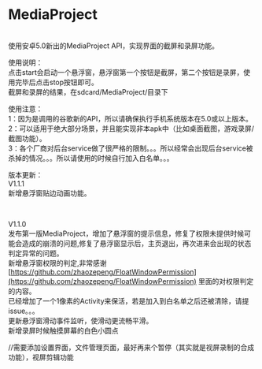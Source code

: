 # MediaProject
</br>
使用安卓5.0新出的MediaProject API，实现界面的截屏和录屏功能。</br>


使用说明：
</br>
点击start会启动一个悬浮窗，悬浮窗第一个按钮是截屏，第二个按钮是录屏，使用完毕后点击stop按钮即可。</br>
截屏和录屏的结果，在sdcard/MediaProject/目录下</br>


使用注意：
</br>
1：因为是调用的谷歌新的API，所以请确保执行手机系统版本在5.0或以上版本。</br>
2：可以适用于绝大部分场景，并且能实现非本apk中（比如桌面截图，游戏录屏/截图功能）。</br>
3：各个厂商对后台service做了很严格的限制。。。所以经常会出现后台service被杀掉的情况。。。所以请使用的时候自行加入白名单。。。</br>


版本更新：
</br>
V1.1.1
</br>
新增悬浮窗贴边动画功能。

</br>

V1.1.0
</br>
发布第一版MediaProject，增加了悬浮窗的提示信息，修复了权限未提供时候可能会造成的崩溃的问题,修复了悬浮窗显示后，主页退出，再次进来会出现的状态判定异常的问题。</br>
新增悬浮窗权限的判定,非常感谢[https://github.com/zhaozepeng/FloatWindowPermission](https://github.com/zhaozepeng/FloatWindowPermission) 里面的对权限判定的内容。</br>
已经增加了一个1像素的Activity来保活，若是加入到白名单之后还被清除，请提issue。。。</br> 
更新悬浮窗滑动事件监听，使滑动更流畅平滑。</br> 
新增录屏时候触摸屏幕的白色小圆点</br> 

//需要添加设置界面，文件管理页面，最好再来个暂停（其实就是视屏录制的合成功能），视屏剪辑功能